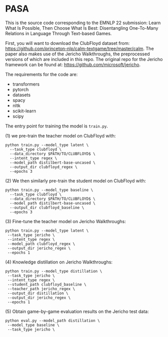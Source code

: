 # PASA

This is the source code corresponding to the EMNLP 22 submission: Learn What Is Possible, Then Choose What Is Best: Disentangling One-To-Many Relations in Language Through Text-based Games.

First, you will want to download the ClubFloyd dataset from: https://github.com/princeton-nlp/calm-textgame/tree/master/calm. The paper also makes use of the Jericho Walkthroughs, the preprocessed versions of which are included in this repo. The original repo for the Jericho framework can be found at: https://github.com/microsoft/jericho.

The requirements for the code are:

- transformers
- pytorch
- datasets
- spacy
- nltk
- scikit-learn
- scipy

The entry point for training the model is `train.py`. 

(1) we pre-train the teacher model on ClubFloyd with:

```
python train.py --model_type latent \
  --task_type clubfloyd \
  --data_directory $PATH/TO/CLUBFLOYD$ \
  --intent_type regex \
  --model_path distilbert-base-uncased \
  --output_dir clubfloyd_regex \
  --epochs 3
```
(2) We then similarly pre-train the student model on ClubFloyd with:
```
python train.py --model_type baseline \
  --task_type clubfloyd \
  --data_directory $PATH/TO/CLUBFLOYD$ \
  --model_path distilbert-base-uncased \
  --output_dir clubfloyd_baseline \
  --epochs 3
 ```
 (3) Fine-tune the teacher model on Jericho Walkthroughs:
 ```
python train.py --model_type latent \
  --task_type jericho \
  --intent_type regex \
  --model_path clubfloyd_regex \
  --output_dir jericho_regex \
  --epochs 1
 ```
 (4) Knowledge distillation on Jericho Walkthroughs:
 ```
 python train.py --model_type distillation \
  --task_type jericho \
  --intent_type regex \
  --student_path clubfloyd_baseline \
  --teacher_path jericho_regex \
  --output_dir distillation \
  --output_dir jericho_regex \
  --epochs 1
 ```
 (5) Obtain game-by-game evaluation results on the Jericho test data:
 ```
 python eval.py --model_path distillation \
  --model_type baseline \
  --task_type jericho \
 ```
 
 
